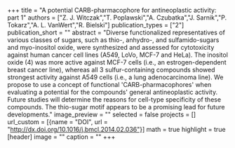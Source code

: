 +++
title = "A potential CARB-pharmacophore for antineoplastic activity: part 1"
authors = ["Z. J. Witczak","T. Poplawski","A. Czubatka","J. Sarnik","P. Tokarz","A. L. VanWert","R. Bielski"]
publication_types = ["2"]
publication_short = ""
abstract = "Diverse functionalized representatives of various classes of sugars, such as thio-, anhydro-, and sulfamido-sugars and myo-inositol oxide, were synthesized and assessed for cytotoxicity against human cancer cell lines (A549, LoVo, MCF-7 and HeLa). The inositol oxide (4) was more active against MCF-7 cells (i.e., an estrogen-dependent breast cancer line), whereas all 3 sulfur-containing compounds showed strongest activity against A549 cells (i.e., a lung adenocarcinoma line). We propose to use a concept of functional 'CARB-pharmacophores' when evaluating a potential for the compounds' general antineoplastic activity. Future studies will determine the reasons for cell-type specificity of these compounds. The thio-sugar motif appears to be a promising lead for future developments."
image_preview = ""
selected = false
projects = []
url_custom = [{name = "DOI", url = "http://dx.doi.org/10.1016/j.bmcl.2014.02.036"}]
math = true
highlight = true
[header]
image = ""
caption = ""
+++

